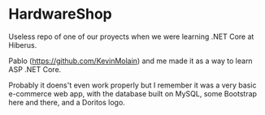 # HardwareShop

Useless repo of one of our proyects when we were learning .NET Core at Hiberus.

Pablo (https://github.com/KevinMolain) and me made it as a way to learn ASP .NET Core.

Probably it doens't even work properly but I remember it was a very basic e-commerce web app, with the database built on MySQL, some Bootstrap here and there, and a Doritos logo.
